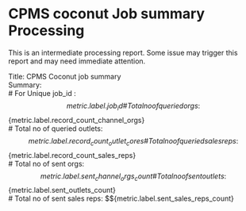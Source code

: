 # CPMS coconut Job summary Processing  
This is an intermediate processing report. Some issue may trigger this report and may need immediate attention.  
  
Title: CPMS Coconut job summary  
Summary:  
\# For Unique job_id : $${metric.label.job_id}  
\# Total no of queried orgs : $${metric.label.record_count_channel_orgs}  
\# Total no of queried outlets: $${metric.label.record_count_outlet_cores}  
\# Total no of queried sales reps: $${metric.label.record_count_sales_reps}  
\# Total no of sent orgs: $${metric.label.sent_channel_orgs_count}  
\# Total no of sent outlets: $${metric.label.sent_outlets_count}  
\# Total no of sent sales reps: $${metric.label.sent_sales_reps_count}  